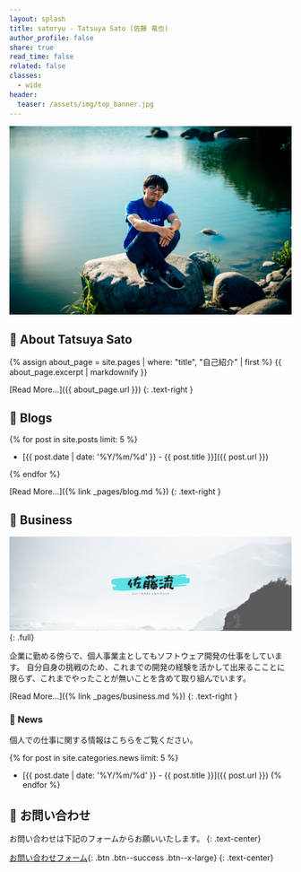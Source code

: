 ```yaml
---
layout: splash
title: satoryu - Tatsuya Sato (佐藤 竜也)
author_profile: false
share: true
read_time: false
related: false
classes:
  - wide
header:
  teaser: /assets/img/top_banner.jpg
---
```


![近影](/assets/img/top_banner.jpg)

## :man: About Tatsuya Sato

{% assign about_page = site.pages | where: "title", "自己紹介" | first %}
{{ about_page.excerpt | markdownify }}

[Read More...]({{ about_page.url }})
{: .text-right }

## :pencil: Blogs

{% for post in site.posts limit: 5 %}

- [{{ post.date | date: '%Y/%m/%d' }} - {{ post.title }}]({{ post.url }})

{% endfor %}

[Read More...]({% link _pages/blog.md %})
{: .text-right }

## :briefcase: Business

![job banner](/assets/img/job_banner.png){: .full}

企業に勤める傍らで、個人事業主としてもソフトウェア開発の仕事をしています。
自分自身の挑戦のため、これまでの開発の経験を活かして出来るこことに限らず、これまでやったことが無いことを含めて取り組んでいます。

[Read More...]({% link _pages/business.md %})
{: .text-right }

### :newspaper: News

個人での仕事に関する情報はこちらをご覧ください。

{% for post in site.categories.news limit: 5 %}
- [{{ post.date | date: '%Y/%m/%d' }} - {{ post.title }}]({{ post.url }})
{% endfor %}

## :postbox: お問い合わせ

お問い合わせは下記のフォームからお願いいたします。
{: .text-center}

[お問い合わせフォーム](https://form.run/@satoryu--1611193271){: .btn .btn--success .btn--x-large}
{: .text-center}
